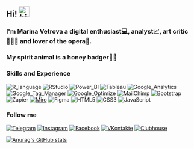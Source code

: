 ## Hi! <img src="https://user-images.githubusercontent.com/1303154/88677602-1635ba80-d120-11ea-84d8-d263ba5fc3c0.gif" width="28px" alt="hi">
### I'm Marina Vetrova a digital enthusiast💻, analyst📈, art critic👩🏻‍🎓 and lover of the opera🎼.
### My spirit animal is a honey badger🍯🦡

### Skills and Experience
![R_language](https://img.shields.io/badge/-R-090909?style=for-the-badge&logo=r&logoColor=276DC3)
![RStudio](https://img.shields.io/badge/-RStudio-090909?style=for-the-badge&logo=RStudio&logoColor=75AADB)
![Power_BI](https://img.shields.io/badge/-Power_BI-090909?style=for-the-badge&logo=power-bi&logoColor=F2C811)
![Tableau](https://img.shields.io/badge/-Tableau-090909?style=for-the-badge&logo=Tableau&logoColor=E97627)
![Google_Analytics](https://img.shields.io/badge/-Google_Analytics-090909?style=for-the-badge&logo=google-analytics&logoColor=E37400)
![Google_Tag_Manager](https://img.shields.io/badge/-GTM-090909?style=for-the-badge&logo=google-tag-manager&logoColor=246FDB)
![Google_Optimize](https://img.shields.io/badge/-Google_Optimize-090909?style=for-the-badge&logo=google-optimize&logoColor=B366F6)
![MailChimp](https://img.shields.io/badge/-MailChimp-090909?style=for-the-badge&logo=MailChimp&logoColor=FFE01B)
![Bootstrap](https://img.shields.io/badge/-Bootstrap-090909?style=for-the-badge&logo=bootstrap&logoColor=7952B3)
![Zapier](https://img.shields.io/badge/-Zapier-090909?style=for-the-badge&logo=zapier&logoColor=FF4A00)
[![Miro](https://img.shields.io/badge/-Miro-090909?style=for-the-badge&logo=miro&logoColor=F2C811)](https://miro.com/app/board/o9J_knnnqGQ=/)
![Figma](https://img.shields.io/badge/-Figma-090909?style=for-the-badge&logo=figma&logoColor=F24E1E)
![HTML5](https://img.shields.io/badge/-HTML5-090909?style=for-the-badge&logo=HTML5&logoColor=E34F26)
![CSS3](https://img.shields.io/badge/-CSS3-090909?style=for-the-badge&logo=CSS3&logoColor=1572B6)
![JavaScript](https://img.shields.io/badge/-JavaScript-090909?style=for-the-badge&logo=JavaScript&logoColor=F7DF1E)

### Follow me
[![Telegram](https://img.shields.io/badge/-Telegram-090909?style=for-the-badge&logo=Telegram&logoColor=26A5E4)](https://t.me/marinavetrova)
[![Instagram](https://img.shields.io/badge/-Instagram-090909?style=for-the-badge&logo=Instagram&logoColor=E4405F)](https://www.instagram.com/marina.d.vetrova)
[![Facebook](https://img.shields.io/badge/-facebook-090909?style=for-the-badge&logo=facebook&logoColor=1877F2)](https://www.facebook.com/marina.d.vetrova)
[![VKontakte](https://img.shields.io/badge/-VKontakte-090909?style=for-the-badge&logo=VK&logoColor=4680C2)](https://vk.com/marina_veter)
[![Clubhouse](https://img.shields.io/badge/-Clubhouse-090909?style=for-the-badge&logo=Clubhouse&logoColor=6515DD)](https://www.joinclubhouse.com/@marinavetrova)

[![Anurag's GitHub stats](https://github-readme-stats.vercel.app/api?username=MarinaDVetrova&theme=radical&show_icons=true)](https://github.com/MarinaDVetrova/github-readme-stats)
